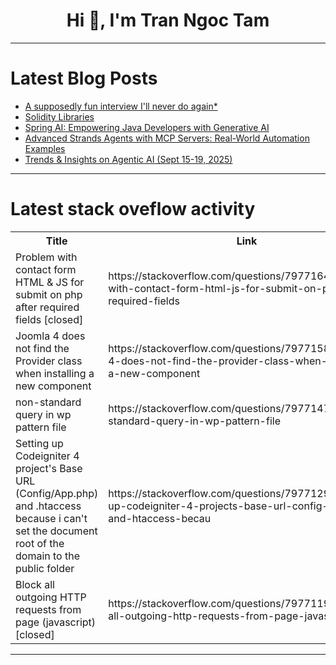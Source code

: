<h1 align="center">Hi 👋, I'm Tran Ngoc Tam</h1>

---

# Latest Blog Posts 
<!-- BLOG-POST-LIST:START -->
- [A supposedly fun interview I&#39;ll never do again*](https://dev.to/luc4587/a-supposedly-fun-interview-ill-never-do-again-3d60)
- [Solidity Libraries](https://dev.to/loading_blocks/solidity-libraries-4ceo)
- [Spring AI: Empowering Java Developers with Generative AI](https://dev.to/devcorner/spring-ai-empowering-java-developers-with-generative-ai-14p3)
- [Advanced Strands Agents with MCP Servers: Real-World Automation Examples](https://dev.to/chetan_hirapara_c3830e396/advanced-strands-agents-with-mcp-servers-real-world-automation-examples-1i83)
- [Trends &amp; Insights on Agentic AI &lpar;Sept 15-19, 2025&rpar;](https://dev.to/alexmercedcoder/trends-insights-on-agentic-ai-sept-15-19-2025-1bd3)
<!-- BLOG-POST-LIST:END -->

---

# Latest stack oveflow activity
<table>
  <tr><th>Title</th><th>Link</th></tr>
  <!-- STACKOVERFLOW:START --><tr><td>Problem with contact form HTML &amp; JS for submit on php after required fields [closed]</td><td>https://stackoverflow.com/questions/79771641/problem-with-contact-form-html-js-for-submit-on-php-after-required-fields</td></tr><tr><td>Joomla 4 does not find the Provider class when installing a new component</td><td>https://stackoverflow.com/questions/79771586/joomla-4-does-not-find-the-provider-class-when-installing-a-new-component</td></tr><tr><td>non-standard query in wp pattern file</td><td>https://stackoverflow.com/questions/79771477/non-standard-query-in-wp-pattern-file</td></tr><tr><td>Setting up Codeigniter 4 project&#39;s Base URL &lpar;Config/App.php&rpar; and .htaccess because i can&#39;t set the document root of the domain to the public folder</td><td>https://stackoverflow.com/questions/79771294/setting-up-codeigniter-4-projects-base-url-config-app-php-and-htaccess-becau</td></tr><tr><td>Block all outgoing HTTP requests from page &lpar;javascript&rpar; [closed]</td><td>https://stackoverflow.com/questions/79771194/block-all-outgoing-http-requests-from-page-javascript</td></tr><!-- STACKOVERFLOW:END -->
</table>

---


